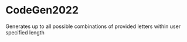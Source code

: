 # CodeGen2022

Generates up to all possible combinations of provided letters within user specified length
